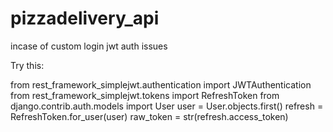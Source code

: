 # pizzadelivery_api
incase of custom login jwt auth issues



Try this:

from rest_framework_simplejwt.authentication import JWTAuthentication
from rest_framework_simplejwt.tokens import RefreshToken
from django.contrib.auth.models import User
user = User.objects.first()
refresh = RefreshToken.for_user(user)
raw_token = str(refresh.access_token)
